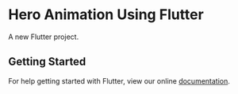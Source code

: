 # Hero Animation Using Flutter

A new Flutter project.

## Getting Started

For help getting started with Flutter, view our online
[documentation](https://flutter.io/).
